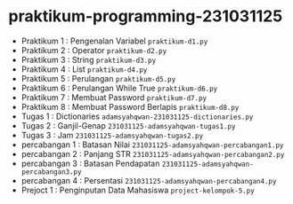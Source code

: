 # praktikum-programming-231031125

* Praktikum 1 : Pengenalan Variabel
  `praktikum-d1.py`
* Praktikum 2 : Operator
  `praktikum-d2.py`
* Praktikum 3 : String
  `praktikum-d3.py`
* Praktikum 4 : List
  `praktikum-d4.py`
* Praktikum 5 : Perulangan
  `praktikum-d5.py`
* Praktikum 6 : Perulangan While True
  `praktikum-d6.py`
* Praktikum 7 : Membuat Password
  `praktikum-d7.py`
* Praktikum 8 : Membuat Password Berlapis
  `praktikum-d8.py`
* Tugas 1 : Dictionaries
  `adamsyahqwan-231031125-dictionaries.py`
* Tugas 2 : Ganjil-Genap
  `231031125-adamsyahqwan-tugas1.py`
* Tugas 3 : Jam
  `231031125-adamsyahqwan-tugas2.py`
* percabangan 1 : Batasan Nilai
  `231031125-adamsyahqwan-percabangan1.py`
* percabangan 2 : Panjang STR
  `231031125-adamsyahqwan-percabangan2.py`
* percabangan 3 : Batasan Pendapatan
  `231031125-adamsyahqwan-percabangan3.py`
* percabangan 4 : Persentasi
  `231031125-adamsyahqwan-percabangan4.py`
* Prejoct 1 : Penginputan Data Mahasiswa
  `project-kelompok-5.py`

